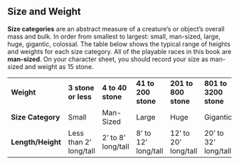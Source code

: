 ## Size and Weight

**Size categories** are an abstract measure of a creature’s or object’s overall mass and bulk. In order from smallest to largest: small, man-sized, large, huge, gigantic, colossal. The table below shows the typical range of heights and weights for each size category. All of the playable races in this book are **man-sized**. On your character sheet, you should record your size as man-sized and weight as 15 stone.

|  |  |  |  |  |  |  |
| --- | --- | --- | --- | --- | --- | --- |
| **Weight** | **3 stone or less** | **4 to 40 stone** | **41 to 200 stone** | **201 to 800 stone** | **801 to 3200 stone** | **More than 3200 st** |
| **Size Category** | Small | Man-Sized | Large | Huge | Gigantic | Colossal |
| **Length/Height** | Less than 2’ long/tall | 2’ to 8’ long/tall | 8’ to 12’ long/tall | 12’ to 20’ long/tall | 20’ to 32’ long/tall | 32’ or more long/tall |
